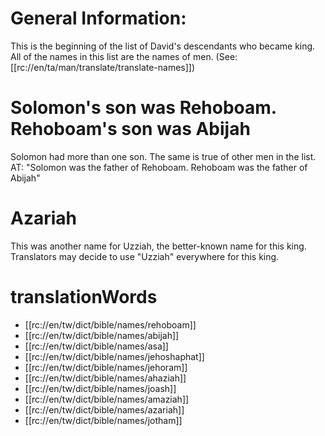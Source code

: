 # General Information:

This is the beginning of the list of David's descendants who became king. All of the names in this list are the names of men. (See: [[rc://en/ta/man/translate/translate-names]])

# Solomon's son was Rehoboam. Rehoboam's son was Abijah

Solomon had more than one son. The same is true of other men in the list. AT: "Solomon was the father of Rehoboam. Rehoboam was the father of Abijah"

# Azariah

This was another name for Uzziah, the better-known name for this king. Translators may decide to use "Uzziah" everywhere for this king.

# translationWords

* [[rc://en/tw/dict/bible/names/rehoboam]]
* [[rc://en/tw/dict/bible/names/abijah]]
* [[rc://en/tw/dict/bible/names/asa]]
* [[rc://en/tw/dict/bible/names/jehoshaphat]]
* [[rc://en/tw/dict/bible/names/jehoram]]
* [[rc://en/tw/dict/bible/names/ahaziah]]
* [[rc://en/tw/dict/bible/names/joash]]
* [[rc://en/tw/dict/bible/names/amaziah]]
* [[rc://en/tw/dict/bible/names/azariah]]
* [[rc://en/tw/dict/bible/names/jotham]]